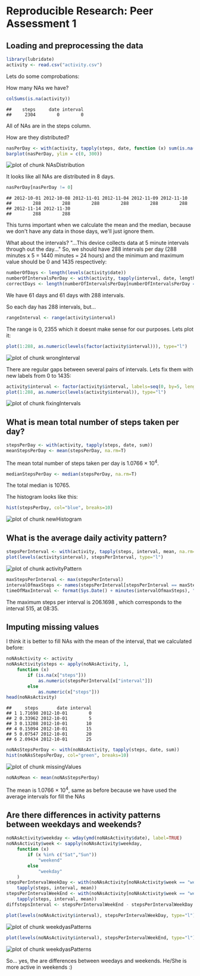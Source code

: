 # Reproducible Research: Peer Assessment 1


## Loading and preprocessing the data



```r
library(lubridate)
activity <- read.csv("activity.csv")
```

Lets do some comprobations:

How many NAs we have?


```r
colSums(is.na(activity))
```

```
##    steps     date interval 
##     2304        0        0
```
All of NAs are in the steps column.

How are they distributed?


```r
nasPerDay <- with(activity, tapply(steps, date, function (x) sum(is.na(x))))
barplot(nasPerDay, ylim = c(0, 300))
```

![plot of chunk NAsDistribution](figure/NAsDistribution.png) 

It looks like all NAs are distributed in 8 days.


```r
nasPerDay[nasPerDay != 0]
```

```
## 2012-10-01 2012-10-08 2012-11-01 2012-11-04 2012-11-09 2012-11-10 
##        288        288        288        288        288        288 
## 2012-11-14 2012-11-30 
##        288        288
```

This turns important when we calculate the mean and the median, because we don't have any data in those days, we'll just ignore them.

What about the intervals? 
"...This device collects data at 5 minute intervals through out the day..."
So, we should have 288 intervals per day (288 minutes x 5 = 1440 minutes = 24 hours) and the minimum and maximum value should be 0 and 1435 respectively:


```r
numberOfDays <- length(levels(activity$date))
numberOfIntervalsPerDay <- with(activity, tapply(interval, date, length))
correctDays <- length(numberOfIntervalsPerDay[numberOfIntervalsPerDay == 288])
```
We have 61  days and 61 days with 288 intervals.

So each day has 288 intervals, but...


```r
rangeInterval <- range(activity$interval)
```
The range is 0, 2355 which it doesnt make sense for our purposes. Lets plot it:


```r
plot(1:288, as.numeric(levels(factor(activity$interval))), type="l")
```

![plot of chunk wrongInterval](figure/wrongInterval.png) 

There are regular gaps between several pairs of intervals. Lets fix them with new labels from 0 to 1435:


```r
activity$interval <- factor(activity$interval, labels=seq(0, by=5, length=288))
plot(1:288, as.numeric(levels(activity$interval)), type="l")
```

![plot of chunk fixingIntervals](figure/fixingIntervals.png) 

## What is mean total number of steps taken per day?



```r
stepsPerDay <- with(activity, tapply(steps, date, sum))
meanStepsPerDay <- mean(stepsPerDay, na.rm=T)
```
The mean total number of steps taken per day is 1.0766 &times; 10<sup>4</sup>.


```r
medianStepsPerDay <- median(stepsPerDay, na.rm=T)
```
The total median is 10765.

The histogram looks like this:


```r
hist(stepsPerDay, col="blue", breaks=10)
```

![plot of chunk newHistogram](figure/newHistogram.png) 

## What is the average daily activity pattern?


```r
stepsPerInterval <- with(activity, tapply(steps, interval, mean, na.rm=TRUE))
plot(levels(activity$interval), stepsPerInterval, type="l")
```

![plot of chunk activityPattern](figure/activityPattern.png) 


```r
maxStepsPerInterval <- max(stepsPerInterval)
intervalOfmaxSteps <- names(stepsPerInterval[stepsPerInterval == maxStepsPerInterval])
timeOfMaxInterval <- format(Sys.Date() + minutes(intervalOfmaxSteps), "%H:%M")
```
The maximum steps per interval is 206.1698 , which corresponds to the interval 515, at 08:35.


## Imputing missing values

I think it is better to fill NAs with the mean of the interval, that we calculated before:


```r
noNAsActivity <- activity
noNAsActivity$steps <- apply(noNAsActivity, 1, 
	function (x) 
		if (is.na(x["steps"])) 
			as.numeric(stepsPerInterval[x["interval"]]) 
		else 
			as.numeric(x["steps"]))
head(noNAsActivity)
```

```
##     steps       date interval
## 1 1.71698 2012-10-01        0
## 2 0.33962 2012-10-01        5
## 3 0.13208 2012-10-01       10
## 4 0.15094 2012-10-01       15
## 5 0.07547 2012-10-01       20
## 6 2.09434 2012-10-01       25
```

```r
noNAsStepsPerDay <- with(noNAsActivity, tapply(steps, date, sum))
hist(noNAsStepsPerDay, col="green", breaks=10)
```

![plot of chunk missingValues](figure/missingValues.png) 


```r
noNAsMean <- mean(noNAsStepsPerDay)
```

The mean is 1.0766 &times; 10<sup>4</sup>, same as before because we have used the average intervals for fill the NAs





## Are there differences in activity patterns between weekdays and weekends?


```r
noNAsActivity$weekday <- wday(ymd(noNAsActivity$date), label=TRUE)
noNAsActivity$week <- sapply(noNAsActivity$weekday,
	function (x)
		if (x %in% c("Sat","Sun"))
			"weekend"
		else
			"weekday"
	)
stepsPerIntervalWeekDay <- with(noNAsActivity[noNAsActivity$week == "weekday",], 
	tapply(steps, interval, mean))
stepsPerIntervalWeekEnd <- with(noNAsActivity[noNAsActivity$week == "weekend",], 
	tapply(steps, interval, mean))
diffstepsInterval <- stepsPerIntervalWeekEnd - stepsPerIntervalWeekDay

plot(levels(noNAsActivity$interval), stepsPerIntervalWeekDay, type="l")
```

![plot of chunk weekdyasPatterns](figure/weekdyasPatterns1.png) 

```r
plot(levels(noNAsActivity$interval), stepsPerIntervalWeekEnd, type="l")
```

![plot of chunk weekdyasPatterns](figure/weekdyasPatterns2.png) 


So... yes, the are differences between weedays and weekends. He/She is more active in weekends :)







